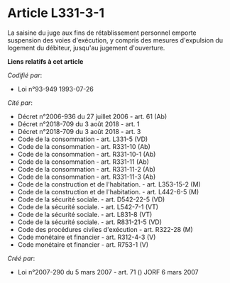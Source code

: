 # Article L331-3-1

La saisine du juge aux fins de rétablissement personnel emporte suspension des voies d'exécution, y compris des mesures
d'expulsion du logement du débiteur, jusqu'au jugement d'ouverture.

**Liens relatifs à cet article**

_Codifié par_:

  - Loi n°93-949 1993-07-26

_Cité par_:

  - Décret n°2006-936 du 27 juillet 2006 - art. 61 (Ab)
  - Décret n°2018-709 du 3 août 2018 - art. 1
  - Décret n°2018-709 du 3 août 2018 - art. 3
  - Code de la consommation - art. L331-5 (VD)
  - Code de la consommation - art. R331-10 (Ab)
  - Code de la consommation - art. R331-10-1 (Ab)
  - Code de la consommation - art. R331-11 (Ab)
  - Code de la consommation - art. R331-11-2 (Ab)
  - Code de la consommation - art. R331-11-3 (Ab)
  - Code de la construction et de l'habitation. - art. L353-15-2 (M)
  - Code de la construction et de l'habitation. - art. L442-6-5 (M)
  - Code de la sécurité sociale. - art. D542-22-5 (VD)
  - Code de la sécurité sociale. - art. L542-7-1 (VT)
  - Code de la sécurité sociale. - art. L831-8 (VT)
  - Code de la sécurité sociale. - art. R831-21-5 (VD)
  - Code des procédures civiles d'exécution - art. R322-28 (M)
  - Code monétaire et financier - art. R312-4-3 (V)
  - Code monétaire et financier - art. R753-1 (V)

_Créé par_:

  - Loi n°2007-290 du 5 mars 2007 - art. 71 () JORF 6 mars 2007
